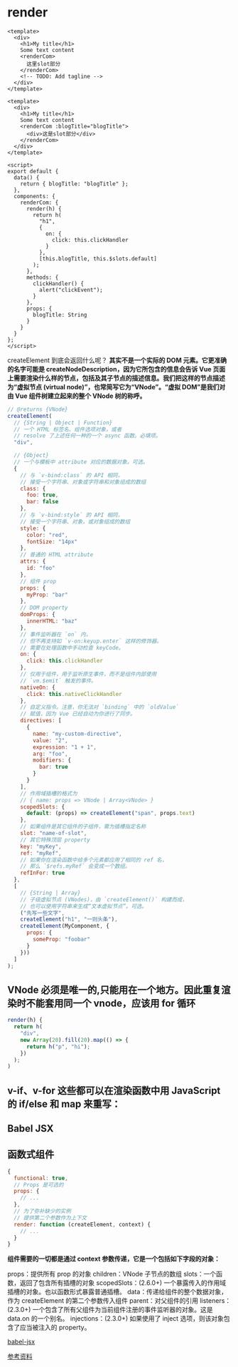 # render

```vue
<template>
  <div>
    <h1>My title</h1>
    Some text content
    <renderCom>
      这里slot部分
    </renderCom>
    <!-- TODO: Add tagline -->
  </div>
</template>

<template>
  <div>
    <h1>My title</h1>
    Some text content
    <renderCom :blogTitle="blogTitle">
      <div>这是slot部分</div>
    </renderCom>
  </div>
</template>

<script>
export default {
  data() {
    return { blogTitle: "blogTitle" };
  },
  components: {
    renderCom: {
      render(h) {
        return h(
          "h1",
          {
            on: {
              click: this.clickHandler
            }
          },
          [this.blogTitle, this.$slots.default]
        );
      },
      methods: {
        clickHandler() {
          alert("clickEvent");
        }
      },
      props: {
        blogTitle: String
      }
    }
  }
};
</script>
```

createElement 到底会返回什么呢？
**其实不是一个实际的 DOM 元素。它更准确的名字可能是 createNodeDescription，因为它所包含的信息会告诉 Vue 页面上需要渲染什么样的节点，包括及其子节点的描述信息。我们把这样的节点描述为“虚拟节点 (virtual node)”，也常简写它为“VNode”。“虚拟 DOM”是我们对由 Vue 组件树建立起来的整个 VNode 树的称呼。**

```js
// @returns {VNode}
createElement(
  // {String | Object | Function}
  // 一个 HTML 标签名、组件选项对象，或者
  // resolve 了上述任何一种的一个 async 函数。必填项。
  "div",

  // {Object}
  // 一个与模板中 attribute 对应的数据对象。可选。
  {
    // 与 `v-bind:class` 的 API 相同，
    // 接受一个字符串、对象或字符串和对象组成的数组
    class: {
      foo: true,
      bar: false
    },
    // 与 `v-bind:style` 的 API 相同，
    // 接受一个字符串、对象，或对象组成的数组
    style: {
      color: "red",
      fontSize: "14px"
    },
    // 普通的 HTML attribute
    attrs: {
      id: "foo"
    },
    // 组件 prop
    props: {
      myProp: "bar"
    },
    // DOM property
    domProps: {
      innerHTML: "baz"
    },
    // 事件监听器在 `on` 内，
    // 但不再支持如 `v-on:keyup.enter` 这样的修饰器。
    // 需要在处理函数中手动检查 keyCode。
    on: {
      click: this.clickHandler
    },
    // 仅用于组件，用于监听原生事件，而不是组件内部使用
    // `vm.$emit` 触发的事件。
    nativeOn: {
      click: this.nativeClickHandler
    },
    // 自定义指令。注意，你无法对 `binding` 中的 `oldValue`
    // 赋值，因为 Vue 已经自动为你进行了同步。
    directives: [
      {
        name: "my-custom-directive",
        value: "2",
        expression: "1 + 1",
        arg: "foo",
        modifiers: {
          bar: true
        }
      }
    ],
    // 作用域插槽的格式为
    // { name: props => VNode | Array<VNode> }
    scopedSlots: {
      default: (props) => createElement("span", props.text)
    },
    // 如果组件是其它组件的子组件，需为插槽指定名称
    slot: "name-of-slot",
    // 其它特殊顶层 property
    key: "myKey",
    ref: "myRef",
    // 如果你在渲染函数中给多个元素都应用了相同的 ref 名，
    // 那么 `$refs.myRef` 会变成一个数组。
    refInFor: true
  },
  [
    // {String | Array}
    // 子级虚拟节点 (VNodes)，由 `createElement()` 构建而成，
    // 也可以使用字符串来生成“文本虚拟节点”。可选。
    ("先写一些文字",
    createElement("h1", "一则头条"),
    createElement(MyComponent, {
      props: {
        someProp: "foobar"
      }
    }))
  ]
);
```

## VNode 必须是唯一的,只能用在一个地方。因此重复渲染时不能套用同一个 vnode，应该用 for 循环

```js
render(h) {
  return h(
    "div",
    new Array(20).fill(20).map(() => {
      return h("p", "hi");
    })
  );
)

```

## v-if、v-for 这些都可以在渲染函数中用 JavaScript 的 if/else 和 map 来重写：

## Babel JSX

## 函数式组件

```js
{
  functional: true,
  // Props 是可选的
  props: {
    // ...
  },
  // 为了弥补缺少的实例
  // 提供第二个参数作为上下文
  render: function (createElement, context) {
    // ...
  }
}
```

**组件需要的一切都是通过 context 参数传递，它是一个包括如下字段的对象：**

props：提供所有 prop 的对象
children：VNode 子节点的数组
slots：一个函数，返回了包含所有插槽的对象
scopedSlots：(2.6.0+) 一个暴露传入的作用域插槽的对象。也以函数形式暴露普通插槽。
data：传递给组件的整个数据对象，作为 createElement 的第二个参数传入组件
parent：对父组件的引用
listeners：(2.3.0+) 一个包含了所有父组件为当前组件注册的事件监听器的对象。这是 data.on 的一个别名。
injections：(2.3.0+) 如果使用了 inject 选项，则该对象包含了应当被注入的 property。

[babel-jsx](https://github.com/vuejs/jsx)

[参考资料](https://cn.vuejs.org/v2/guide/render-function.html)
